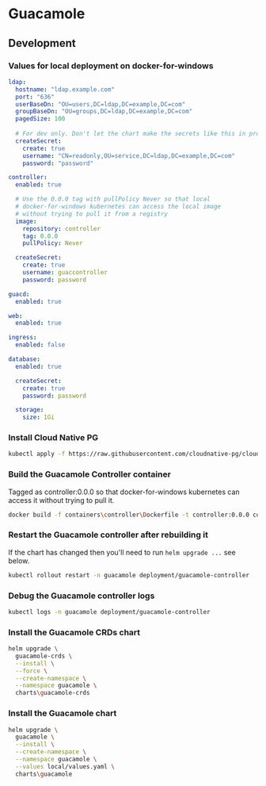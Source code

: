 # Guacamole

## Development

### Values for local deployment on docker-for-windows
```yaml
ldap:
  hostname: "ldap.example.com"
  port: "636"
  userBaseDn: "OU=users,DC=ldap,DC=example,DC=com"
  groupBaseDn: "OU=groups,DC=ldap,DC=example,DC=com"
  pagedSize: 100
  
  # For dev only. Don't let the chart make the secrets like this in production!
  createSecret:
    create: true
    username: "CN=readonly,OU=service,DC=ldap,DC=example,DC=com"
    password: "password"

controller:
  enabled: true

  # Use the 0.0.0 tag with pullPolicy Never so that local 
  # docker-for-windows kubernetes can access the local image
  # without trying to pull it from a registry
  image:
    repository: controller
    tag: 0.0.0
    pullPolicy: Never

  createSecret:
    create: true
    username: guaccontroller
    password: password

guacd:
  enabled: true

web:
  enabled: true

ingress:
  enabled: false

database:
  enabled: true

  createSecret:
    create: true
    password: password

  storage:
    size: 1Gi
```

### Install Cloud Native PG
```bash
kubectl apply -f https://raw.githubusercontent.com/cloudnative-pg/cloudnative-pg/release-1.22/releases/cnpg-1.22.1.yaml
```

### Build the Guacamole Controller container

Tagged as controller:0.0.0 so that docker-for-windows kubernetes can access it without trying to pull it.
```bash
docker build -f containers\controller\Dockerfile -t controller:0.0.0 containers\controller
```

### Restart the Guacamole controller after rebuilding it

If the chart has changed then you'll need to run `helm upgrade ...` see below.
```bash
kubectl rollout restart -n guacamole deployment/guacamole-controller
```

### Debug the Guacamole controller logs
```bash
kubectl logs -n guacamole deployment/guacamole-controller
```

### Install the Guacamole CRDs chart
```bash
helm upgrade \
  guacamole-crds \
  --install \
  --force \
  --create-namespace \
  --namespace guacamole \
  charts\guacamole-crds
```

### Install the Guacamole chart
```bash
helm upgrade \
  guacamole \
  --install \
  --create-namespace \
  --namespace guacamole \
  --values local/values.yaml \
  charts\guacamole
```
